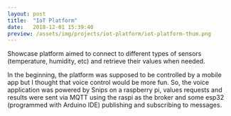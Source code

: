 ```yaml
---
layout: post
title:  "IoT Platform"
date:   2018-12-01 15:39:40
preview: /assets/img/projects/iot-platform/iot-platform-thum.png
---
```



Showcase platform aimed to connect to different types of sensors (temperature, humidity, etc) and retrieve their values when needed.

In the beginning, the platform was supposed to be controlled by a mobile app but I thought that voice control would be more fun. So, the voice application was powered by Snips on a raspberry pi, values requests and results were sent via MQTT using the raspi as the broker and some esp32 (programmed with Arduino IDE) publishing and subscribing to messages.
